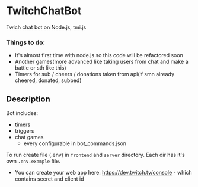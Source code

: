 # TwitchChatBot

Twich chat bot on Node.js, tmi.js

### Things to do:

- It's almost first time with node.js so this code will be refactored soon
- Another games(more advanced like taking users from chat and make a battle or sth like this)
- Timers for sub / cheers / donations taken from api(if smn already cheered, donated, subbed)

## Description

Bot includes:

- timers
- triggers
- chat games
  - every configurable in bot_commands.json

To run create file (.env) in `frontend` and `server` directory.
Each dir has it's own `.env.example` file.

- You can create your web app here: https://dev.twitch.tv/console - which contains secret and client id
